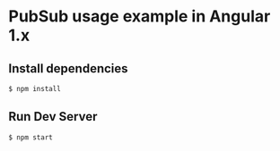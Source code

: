 # PubSub usage example in Angular 1.x

## Install dependencies

```sh
$ npm install
```

## Run Dev Server

```sh
$ npm start
```
